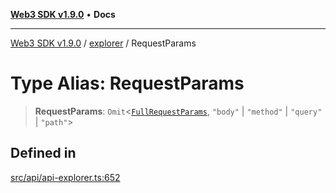 [**Web3 SDK v1.9.0**](../../../README.md) • **Docs**

***

[Web3 SDK v1.9.0](../../../globals.md) / [explorer](../README.md) / RequestParams

# Type Alias: RequestParams

> **RequestParams**: `Omit`\<[`FullRequestParams`](../interfaces/FullRequestParams.md), `"body"` \| `"method"` \| `"query"` \| `"path"`\>

## Defined in

[src/api/api-explorer.ts:652](https://github.com/Mystic-Nayy/alephium-web3/blob/ee41f5e0e7d7fb0b155fe62f05b2ac03772895ca/packages/web3/src/api/api-explorer.ts#L652)

